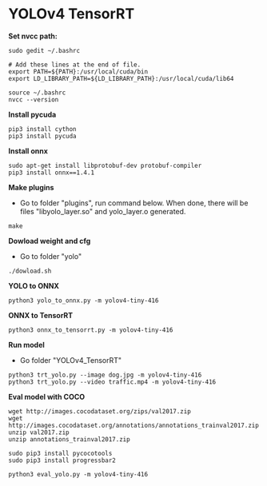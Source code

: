 # YOLOv4 TensorRT


**Set nvcc path:**
```
sudo gedit ~/.bashrc
```
```
# Add these lines at the end of file.
export PATH=${PATH}:/usr/local/cuda/bin
export LD_LIBRARY_PATH=${LD_LIBRARY_PATH}:/usr/local/cuda/lib64
```
```
source ~/.bashrc
nvcc --version
```
**Install pycuda**
```
pip3 install cython
pip3 install pycuda
```
**Install onnx**
```
sudo apt-get install libprotobuf-dev protobuf-compiler
pip3 install onnx==1.4.1
```
**Make plugins**
- Go to folder "plugins", run command below. When done, there will be files "libyolo_layer.so" and yolo_layer.o generated.
```
make
```
**Dowload weight and cfg**
- Go to folder "yolo"
```
./dowload.sh
```
**YOLO to ONNX**
```
python3 yolo_to_onnx.py -m yolov4-tiny-416
```
**ONNX to TensorRT**
```
python3 onnx_to_tensorrt.py -m yolov4-tiny-416
```
**Run model**
- Go folder "YOLOv4_TensorRT"
```
python3 trt_yolo.py --image dog.jpg -m yolov4-tiny-416
python3 trt_yolo.py --video traffic.mp4 -m yolov4-tiny-416
```
**Eval model with COCO**
```
wget http://images.cocodataset.org/zips/val2017.zip
wget http://images.cocodataset.org/annotations/annotations_trainval2017.zip
unzip val2017.zip
unzip annotations_trainval2017.zip
```
```
sudo pip3 install pycocotools
sudo pip3 install progressbar2
```
```
python3 eval_yolo.py -m yolov4-tiny-416
```
